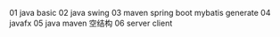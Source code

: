 01 java basic
02 java swing
03 maven spring boot mybatis generate
04 javafx
05 java maven 空结构
06 server client